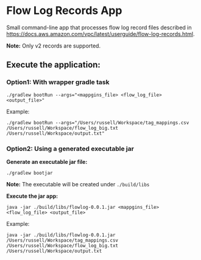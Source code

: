 # Flow Log Records App

Small command-line app that processes flow log record files described in https://docs.aws.amazon.com/vpc/latest/userguide/flow-log-records.html.

**Note:** Only v2 records are supported.


## Execute the application:
### Option1: With wrapper gradle task 
```
./gradlew bootRun --args="<mappgins_file> <flow_log_file> <output_file>"
```

Example:
```shell
./gradlew bootRun --args="/Users/russell/Workspace/tag_mappings.csv /Users/russell/Workspace/flow_log_big.txt /Users/russell/Workspace/output.txt"
```

### Option2: Using a generated executable jar
**Generate an executable jar file:**
```shell
./gradlew bootjar
```

**Note:** The executable will be created under `./build/libs`

**Execute the jar app:**
```
java -jar ./build/libs/flowlog-0.0.1.jar <mappgins_file> <flow_log_file> <output_file>
```

Example:
```shell
java -jar ./build/libs/flowlog-0.0.1.jar /Users/russell/Workspace/tag_mappings.csv /Users/russell/Workspace/flow_log_big.txt /Users/russell/Workspace/output.txt
```